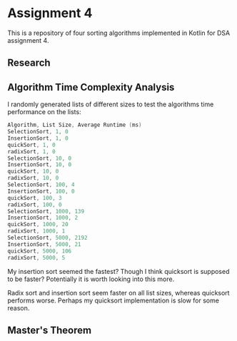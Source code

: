 # Assignment 4
This is a repository of four sorting algorithms implemented in Kotlin for DSA assignment 4. 

## Research

## Algorithm Time Complexity Analysis
I randomly generated lists of different sizes to test the algorithms time performance on the lists: 

```kotlin
Algorithm, List Size, Average Runtime (ms)
SelectionSort, 1, 0
InsertionSort, 1, 0
quickSort, 1, 0
radixSort, 1, 0
SelectionSort, 10, 0
InsertionSort, 10, 0
quickSort, 10, 0
radixSort, 10, 0
SelectionSort, 100, 4
InsertionSort, 100, 0
quickSort, 100, 3
radixSort, 100, 0
SelectionSort, 1000, 139
InsertionSort, 1000, 2
quickSort, 1000, 20
radixSort, 1000, 1
SelectionSort, 5000, 2192
InsertionSort, 5000, 21
quickSort, 5000, 106
radixSort, 5000, 5
```

My insertion sort seemed the fastest? Though I think quicksort is supposed to be faster? Potentially it is worth looking into this more.

Radix sort and insertion sort seem faster on all list sizes, whereas quicksort performs worse. Perhaps my quicksort implementation is slow for some reason. 

## Master's Theorem
